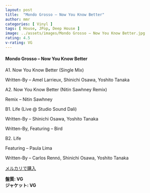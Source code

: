 ```yaml
---
layout: post
title:  "Mondo Grosso – Now You Know Better"
author: mmr
categories: [ Vinyl ]
tags: [ House, JPop, Deep House ]
image: ../assets/images/Mondo Grosso – Now You Know Better.jpg
rating: 4.5
v-rating: VG
---
```


#### Mondo Grosso – Now You Know Better

A1. Now You Know Better (Single Mix)

Written-By – Amel Larrieux, Shinichi Osawa, Yoshito Tanaka

A2. Now You Know Better (Nitin Sawhney Remix)

Remix – Nitin Sawhney

B1. Life (Live @ Studio Sound Dali)

Written-By – Shinichi Osawa, Yoshito Tanaka

Written-By, Featuring – Bird


B2. Life

Featuring – Paula Lima

Written-By – Carlos Rennó, Shinichi Osawa, Yoshito Tanaka

[メルカリで購入](https://jp.mercari.com/item/m14264129378)

<div class="mt-4 mb-4 d-flex align-items-center">
<strong class="mr-1">盤質: VG</strong>
</div>
<div class="mt-4 mb-4 d-flex align-items-center">
<strong class="mr-1">ジャケット: VG</strong>
</div>
